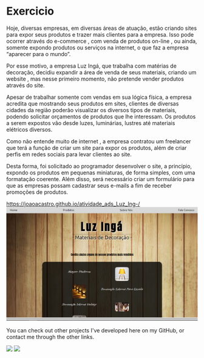 # Exercicio

Hoje, diversas empresas, em diversas áreas de atuação, estão criando sites para expor seus produtos e trazer mais clientes para a empresa. Isso pode ocorrer através do e-commerce , com venda de produtos on-line , ou ainda, somente expondo produtos ou serviços na internet, o que faz a empresa “aparecer para o mundo”.

Por esse motivo, a empresa Luz Ingá, que trabalha com matérias de decoração, decidiu expandir a área de venda de seus materiais, criando um website , mas nesse primeiro momento, não pretende vender produtos através do site.

Apesar de trabalhar somente com vendas em sua lógica física, a empresa acredita que mostrando seus produtos em sites, clientes de diversas cidades da região poderão visualizar os diversos tipos de materiais, podendo solicitar orçamentos de produtos que lhe interessam. Os produtos a serem expostos vão desde luzes, luminárias, lustres até materiais elétricos diversos.

Como não entende muito de internet , a empresa contratou um freelancer que terá a função de criar um site para expor os produtos, além de criar perfis em redes sociais para levar clientes ao site.

Desta forma, foi solicitado ao programador desenvolver o site, a princípio, expondo os produtos em pequenas miniaturas, de forma simples, com uma formatação coerente. Além disso, será necessário criar um formulário para que as empresas possam cadastrar seus e-mails a fim de receber promoções de produtos.

https://joaoacastro.github.io/atividade_ads_Luz_Ing-/
<img with="400em" src="./src/img/prtscr.png">

You can check out other projects I've developed here on my GitHub, or contact me through the other links.

<a href = "mailto:joaoaccastro@gmail.com"><img src="https://img.shields.io/badge/-Gmail-%23333?style=for-the-badge&logo=gmail&logoColor=white" target="_blank"></a>
<a href="https://www.linkedin.com/in/joao-ac-castro" target="_blank"><img src="https://img.shields.io/badge/-LinkedIn-%230077B5?style=for-the-badge&logo=linkedin&logoColor=white" target="_blank"></a> 